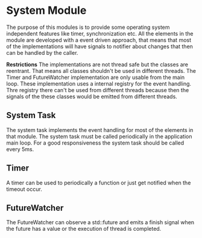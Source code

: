 # System Module
The purpose of this modules is to provide some operating system independent features like timer, synchronization etc. 
All the elements in the module are developed with a event driven approach, that means that most of the implementations will have signals to notifier about changes that then can be handled by the caller.

**Restrictions**
The implementations are not thread safe but the classes are reentrant. That means all classes shouldn't be used in different threads.
The Timer and FutureWatcher implementation are only usable from the main loop.
These implementation uses a internal registry for the event handling. 
Thre registry there can't be used from different threads because then the signals of the these classes would be emitted from different threads.

## System Task
The system task implements the event handling for most of the elements in that module. The system task must be called
periodically in the application main loop. For a good responsiveness the system task should be called every 5ms. 

## Timer
A timer can be used to periodically a function or just get notified when the timeout occur.

## FutureWatcher
The FutureWatcher can observe a std::future and emits a finish signal when the future has a value or the execution of thread is completed.

